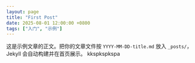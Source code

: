 ```yaml
---
layout: page
title: "First Post"
date: 2025-08-01 12:00:00 +0800
tags: ["入门", "示例"]
---
```


这是示例文章的正文。把你的文章文件按 `YYYY-MM-DD-title.md` 放入 `_posts/`，Jekyll 会自动构建并在首页展示。
kkspkspkspa